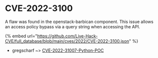 # CVE-2022-3100

A flaw was found in the openstack-barbican component. This issue allows an access policy bypass via a query string when accessing the API.

{% embed url="https://github.com/Live-Hack-CVE/full_database/blob/main/cves/2022/CVE-2022-3100.json" %}


* gregscharf ~> [CVE-2022-31007-Python-POC](https://zeste.alice-snow.ru/2022/database/cve-2022-3100/cve-2022-31007-python-poc-gregscharf)